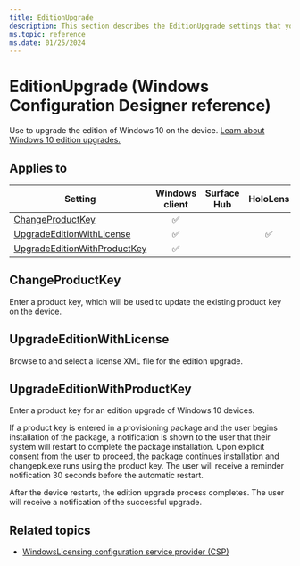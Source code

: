 ```yaml
---
title: EditionUpgrade
description: This section describes the EditionUpgrade settings that you can configure in provisioning packages for Windows 10 using Windows Configuration Designer.
ms.topic: reference
ms.date: 01/25/2024
---
```


# EditionUpgrade (Windows Configuration Designer reference)

Use to upgrade the edition of Windows 10 on the device. [Learn about Windows 10 edition upgrades.](/windows/deployment/upgrade/windows-10-edition-upgrades)

## Applies to

| Setting  | Windows client | Surface Hub | HoloLens | IoT Core |
| --- | :---: | :---: | :---: | :---: |
| [ChangeProductKey](#changeproductkey) | ✅  |  |  |  |
| [UpgradeEditionWithLicense](#upgradeeditionwithlicense) | ✅  |  | ✅ |  |
| [UpgradeEditionWithProductKey](#upgradeeditionwithproductkey) | ✅  |  |  |  |

## ChangeProductKey

Enter a product key, which will be used to update the existing product key on the device.

## UpgradeEditionWithLicense

Browse to and select a license XML file for the edition upgrade.

## UpgradeEditionWithProductKey

Enter a product key for an edition upgrade of Windows 10 devices.

If a product key is entered in a provisioning package and the user begins installation of the package, a notification is shown to the user that their system will restart to complete the package installation. Upon explicit consent from the user to proceed, the package continues installation and changepk.exe runs using the product key. The user will receive a reminder notification 30 seconds before the automatic restart.

After the device restarts, the edition upgrade process completes. The user will receive a notification of the successful upgrade.

## Related topics

- [WindowsLicensing configuration service provider (CSP)](/windows/client-management/mdm/windowslicensing-csp)
